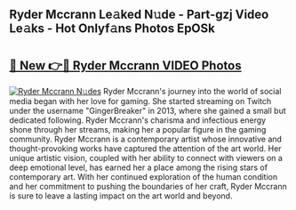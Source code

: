 ## Ryder Mccrann Le𝚊ked N𝚞de - Part-gzj Video Le𝚊ks - Hot Onlyf𝚊ns Photos EpOSk

# <h2><a href="http://ab8456.deff.icu/?id=Ryder+Mccrann">🔗 New 👉🔴 Ryder Mccrann VIDEO Photos</a></h2>

[![Ryder Mccrann N𝚞des](https://i.imgur.com/rIISA9y.gif)](http://ab8456.deff.icu/?id=Ryder+Mccrann)
Ryder Mccrann's journey into the world of social media began with her love for gaming. She started streaming on Twitch under the username "GingerBreaker" in 2013, where she gained a small but dedicated following. Ryder Mccrann's charisma and infectious energy shone through her streams, making her a popular figure in the gaming community. Ryder Mccrann is a contemporary artist whose innovative and thought-provoking works have captured the attention of the art world. Her unique artistic vision, coupled with her ability to connect with viewers on a deep emotional level, has earned her a place among the rising stars of contemporary art. With her continued exploration of the human condition and her commitment to pushing the boundaries of her craft, Ryder Mccrann is sure to leave a lasting impact on the art world and beyond.

